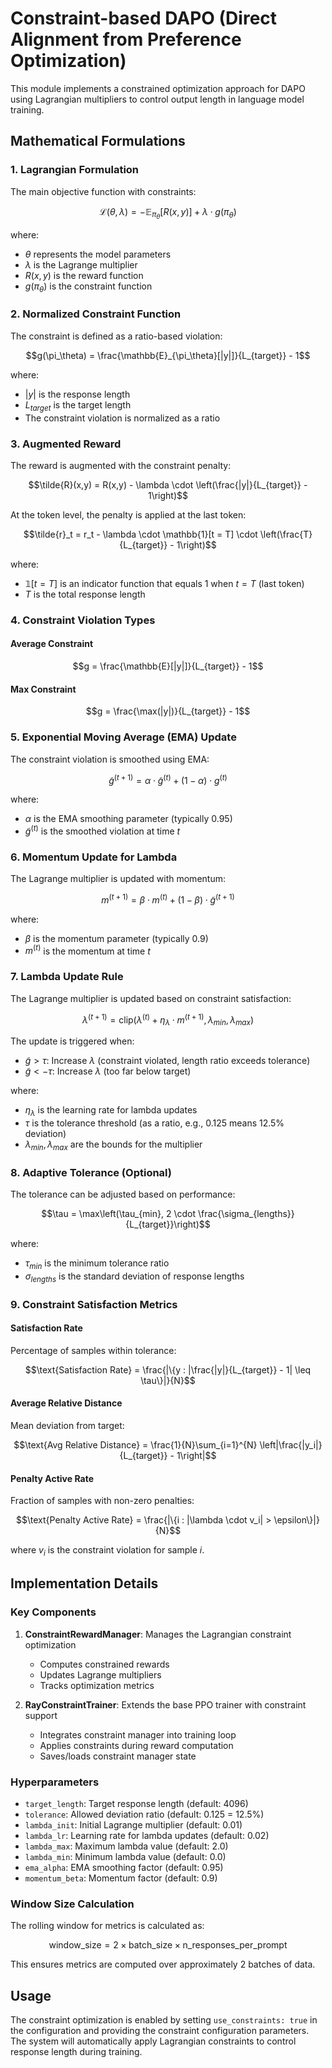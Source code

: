 # Constraint-based DAPO (Direct Alignment from Preference Optimization)

This module implements a constrained optimization approach for DAPO using Lagrangian multipliers to control output length in language model training.

## Mathematical Formulations

### 1. Lagrangian Formulation

The main objective function with constraints:

$$\mathcal{L}(\theta, \lambda) = -\mathbb{E}_{\pi_\theta}[R(x,y)] + \lambda \cdot g(\pi_\theta)$$

where:
- $\theta$ represents the model parameters
- $\lambda$ is the Lagrange multiplier
- $R(x,y)$ is the reward function
- $g(\pi_\theta)$ is the constraint function

### 2. Normalized Constraint Function

The constraint is defined as a ratio-based violation:

$$g(\pi_\theta) = \frac{\mathbb{E}_{\pi_\theta}[|y|]}{L_{target}} - 1$$

where:
- $|y|$ is the response length
- $L_{target}$ is the target length
- The constraint violation is normalized as a ratio

### 3. Augmented Reward

The reward is augmented with the constraint penalty:

$$\tilde{R}(x,y) = R(x,y) - \lambda \cdot \left(\frac{|y|}{L_{target}} - 1\right)$$

At the token level, the penalty is applied at the last token:

$$\tilde{r}_t = r_t - \lambda \cdot \mathbb{1}[t = T] \cdot \left(\frac{T}{L_{target}} - 1\right)$$

where:
- $\mathbb{1}[t = T]$ is an indicator function that equals 1 when $t = T$ (last token)
- $T$ is the total response length

### 4. Constraint Violation Types

#### Average Constraint
$$g = \frac{\mathbb{E}[|y|]}{L_{target}} - 1$$

#### Max Constraint
$$g = \frac{\max(|y|)}{L_{target}} - 1$$

### 5. Exponential Moving Average (EMA) Update

The constraint violation is smoothed using EMA:

$$\tilde{g}^{(t+1)} = \alpha \cdot \tilde{g}^{(t)} + (1-\alpha) \cdot g^{(t)}$$

where:
- $\alpha$ is the EMA smoothing parameter (typically 0.95)
- $\tilde{g}^{(t)}$ is the smoothed violation at time $t$

### 6. Momentum Update for Lambda

The Lagrange multiplier is updated with momentum:

$$m^{(t+1)} = \beta \cdot m^{(t)} + (1-\beta) \cdot \tilde{g}^{(t+1)}$$

where:
- $\beta$ is the momentum parameter (typically 0.9)
- $m^{(t)}$ is the momentum at time $t$

### 7. Lambda Update Rule

The Lagrange multiplier is updated based on constraint satisfaction:

$$\lambda^{(t+1)} = \text{clip}(\lambda^{(t)} + \eta_\lambda \cdot m^{(t+1)}, \lambda_{min}, \lambda_{max})$$

The update is triggered when:
- $\tilde{g} > \tau$: Increase $\lambda$ (constraint violated, length ratio exceeds tolerance)
- $\tilde{g} < -\tau$: Increase $\lambda$ (too far below target)

where:
- $\eta_\lambda$ is the learning rate for lambda updates
- $\tau$ is the tolerance threshold (as a ratio, e.g., 0.125 means 12.5% deviation)
- $\lambda_{min}, \lambda_{max}$ are the bounds for the multiplier

### 8. Adaptive Tolerance (Optional)

The tolerance can be adjusted based on performance:

$$\tau = \max\left(\tau_{min}, 2 \cdot \frac{\sigma_{lengths}}{L_{target}}\right)$$

where:
- $\tau_{min}$ is the minimum tolerance ratio
- $\sigma_{lengths}$ is the standard deviation of response lengths

### 9. Constraint Satisfaction Metrics

#### Satisfaction Rate
Percentage of samples within tolerance:

$$\text{Satisfaction Rate} = \frac{|\{y : |\frac{|y|}{L_{target}} - 1| \leq \tau\}|}{N}$$

#### Average Relative Distance
Mean deviation from target:

$$\text{Avg Relative Distance} = \frac{1}{N}\sum_{i=1}^{N} \left|\frac{|y_i|}{L_{target}} - 1\right|$$

#### Penalty Active Rate
Fraction of samples with non-zero penalties:

$$\text{Penalty Active Rate} = \frac{|\{i : |\lambda \cdot v_i| > \epsilon\}|}{N}$$

where $v_i$ is the constraint violation for sample $i$.

## Implementation Details

### Key Components

1. **ConstraintRewardManager**: Manages the Lagrangian constraint optimization
   - Computes constrained rewards
   - Updates Lagrange multipliers
   - Tracks optimization metrics

2. **RayConstraintTrainer**: Extends the base PPO trainer with constraint support
   - Integrates constraint manager into training loop
   - Applies constraints during reward computation
   - Saves/loads constraint manager state

### Hyperparameters

- `target_length`: Target response length (default: 4096)
- `tolerance`: Allowed deviation ratio (default: 0.125 = 12.5%)
- `lambda_init`: Initial Lagrange multiplier (default: 0.01)
- `lambda_lr`: Learning rate for lambda updates (default: 0.02)
- `lambda_max`: Maximum lambda value (default: 2.0)
- `lambda_min`: Minimum lambda value (default: 0.0)
- `ema_alpha`: EMA smoothing factor (default: 0.95)
- `momentum_beta`: Momentum factor (default: 0.9)

### Window Size Calculation

The rolling window for metrics is calculated as:

$$\text{window\_size} = 2 \times \text{batch\_size} \times \text{n\_responses\_per\_prompt}$$

This ensures metrics are computed over approximately 2 batches of data.

## Usage

The constraint optimization is enabled by setting `use_constraints: true` in the configuration and providing the constraint configuration parameters. The system will automatically apply Lagrangian constraints to control response length during training.